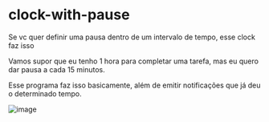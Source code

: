 # clock-with-pause

Se vc quer definir uma pausa dentro de um intervalo de tempo, esse clock faz isso

Vamos supor que eu tenho 1 hora para completar uma tarefa, mas eu quero dar pausa a cada 15 minutos.

Esse programa faz isso basicamente, além de emitir notificações que já deu o determinado tempo.

![image](https://user-images.githubusercontent.com/53710131/144160096-33a60400-8a37-46f1-bbf7-b530df1f872e.png)
